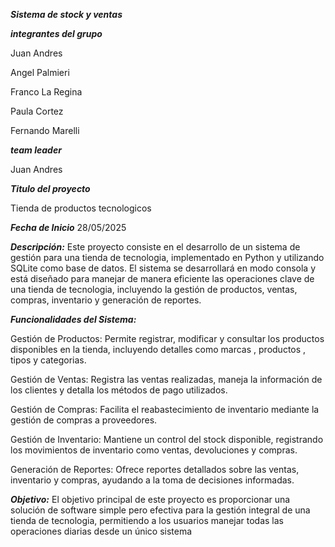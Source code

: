 ***Sistema de stock y ventas***

***integrantes del grupo***

Juan Andres

Angel Palmieri

Franco La Regina

Paula Cortez

Fernando Marelli

***team leader***

Juan Andres


***Titulo del proyecto*** 

Tienda de productos tecnologicos

***Fecha de Inicio***
28/05/2025

***Descripción:***
Este proyecto consiste en el desarrollo de un sistema de gestión para una tienda de tecnologia, implementado en Python y utilizando SQLite como base de datos. El sistema se desarrollará en modo consola y está diseñado para manejar de manera eficiente las operaciones clave de una tienda de tecnologia, incluyendo la gestión de productos, ventas, compras, inventario y generación de reportes.

***Funcionalidades del Sistema:***

Gestión de Productos: Permite registrar, modificar y consultar los productos disponibles en la tienda, incluyendo detalles como marcas , productos , tipos y categorias.

Gestión de Ventas: Registra las ventas realizadas, maneja la información de los clientes y detalla los métodos de pago utilizados.

Gestión de Compras: Facilita el reabastecimiento de inventario mediante la gestión de compras a proveedores.

Gestión de Inventario: Mantiene un control del stock disponible, registrando los movimientos de inventario como ventas, devoluciones y compras.

Generación de Reportes: Ofrece reportes detallados sobre las ventas, inventario y compras, ayudando a la toma de decisiones informadas.

***Objetivo:***
El objetivo principal de este proyecto es proporcionar una solución de software simple pero efectiva para la gestión integral de una tienda de tecnologia, permitiendo a los usuarios manejar todas las operaciones diarias desde un único sistema
